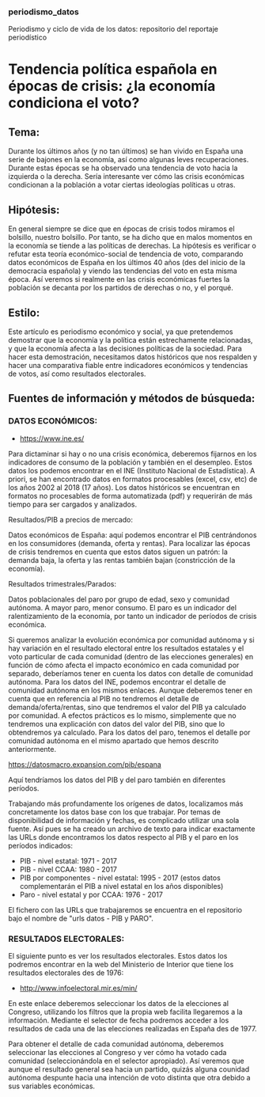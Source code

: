 ### periodismo_datos
Periodismo y ciclo de vida de los datos: repositorio del reportaje periodístico

# Tendencia política española en épocas de crisis: ¿la economía condiciona el voto?

## Tema:

Durante los últimos años (y no tan últimos) se han vivido en España una serie de bajones en la economía, así como algunas leves recuperaciones. Durante estas épocas se ha observado una tendencia de voto hacia la izquierda o la derecha. Sería interesante ver cómo las crisis económicas condicionan a la población a votar ciertas ideologías políticas u otras. 


## Hipótesis:

En general siempre se dice que en épocas de crisis todos miramos el bolsillo, nuestro bolsillo. Por tanto, se ha dicho que en malos momentos en la economía se tiende a las políticas de derechas. La hipótesis es verificar o refutar esta teoría económico-social de tendencia de voto, comparando datos económicos de España en los últimos 40 años (des del inicio de la democracia española) y viendo las tendencias del voto en esta misma época. 
Así veremos si realmente en las crisis económicas fuertes la población se decanta por los partidos de derechas o no, y el porqué.


## Estilo:

Este artículo es periodismo económico y social, ya que pretendemos demostrar que la economía y la política están estrechamente relacionadas, y que la economía afecta a las decisiones políticas de la sociedad. Para hacer esta demostración, necesitamos datos históricos que nos respalden y hacer una comparativa fiable entre indicadores económicos y tendencias de votos, así como resultados electorales. 

 
## Fuentes de información y métodos de búsqueda:

### DATOS ECONÓMICOS:


- https://www.ine.es/

Para dictaminar si hay o no una crisis económica, deberemos fijarnos en los indicadores de consumo de la población y también en el desempleo. Estos datos los podemos encontrar en el INE (Instituto Nacional de Estadística). 
A priori, se han encontrado datos en formatos procesables (excel, csv, etc) de los años 2002 al 2018 (17 años). Los datos históricos se encuentran en formatos no procesables de forma automatizada (pdf) y requerirán de más tiempo para ser cargados y analizados.


Resultados/PIB a precios de mercado:

Datos económicos de España: aquí podemos encontrar el PIB centrándonos en los consumidores (demanda, oferta y rentas). 
Para localizar las épocas de crisis tendremos en cuenta que estos datos siguen un patrón: la demanda baja, la oferta y las rentas también bajan (constricción de la economía).


Resultados trimestrales/Parados:

Datos poblacionales del paro por grupo de edad, sexo y comunidad autónoma. A mayor paro, menor consumo. El paro es un indicador del ralentizamiento de la economía, por tanto un indicador de períodos de crisis económica.


Si queremos analizar la evolución económica por comunidad autónoma y si hay variación en el resultado electoral entre los resultados estatales y el voto particular de cada comunidad (dentro de las elecciones generales) en función de cómo afecta el impacto económico en cada comunidad por separado, deberíamos tener en cuenta los datos con detalle de comunidad autónoma.
Para los datos del INE, podemos encontrar el detalle de comunidad autónoma en los mismos enlaces. Aunque deberemos tener en cuenta que en referencia al PIB no tendremos el detalle de demanda/oferta/rentas, sino que tendremos el valor del PIB ya calculado por comunidad. A efectos prácticos es lo mismo, simplemente que no tendremos una explicación con datos del valor del PIB, sino que lo obtendremos ya calculado. 
Para los datos del paro, tenemos el detalle por comunidad autónoma en el mismo apartado que hemos descrito anteriormente.


https://datosmacro.expansion.com/pib/espana

Aquí tendríamos los datos del PIB y del paro también en diferentes períodos. 

Trabajando más profundamente los orígenes de datos, localizamos más concretamente los datos base con los que trabajar. Por temas de disponibilidad de información y fechas, es complicado utilizar una sola fuente. Así pues se ha creado un archivo de texto para indicar exactamente las URLs donde encontramos los datos respecto al PIB y el paro en los períodos indicados:

- PIB - nivel estatal: 1971 - 2017
- PIB - nivel CCAA: 1980 - 2017
- PIB por componentes - nivel estatal: 1995 - 2017 (estos datos complementarán el PIB a nivel estatal en los años disponibles)
- Paro - nivel estatal y por CCAA: 1976 - 2017

El fichero con las URLs que trabajaremos se encuentra en el repositorio bajo el nombre de "urls datos - PIB y PARO".


### RESULTADOS ELECTORALES:

El siguiente punto es ver los resultados electorales. Estos datos los podremos encontrar en la web del Ministerio de Interior que tiene los resultados electorales des de 1976:

- http://www.infoelectoral.mir.es/min/

En este enlace deberemos seleccionar los datos de la elecciones al Congreso, utilizando los filtros que la propia web facilita llegaremos a la información. Mediante el selector de fecha podremos acceder a los resultados de cada una de las elecciones realizadas en España des de 1977.

Para obtener el detalle de cada comunidad autónoma, deberemos seleccionar las elecciones al Congreso y ver cómo ha votado cada comunidad (seleccionándola en el selector apropiado). Así veremos que aunque el resultado general sea hacia un partido, quizás alguna counidad autónoma despunte hacia una intención de voto distinta que otra debido a sus variables económicas. 



